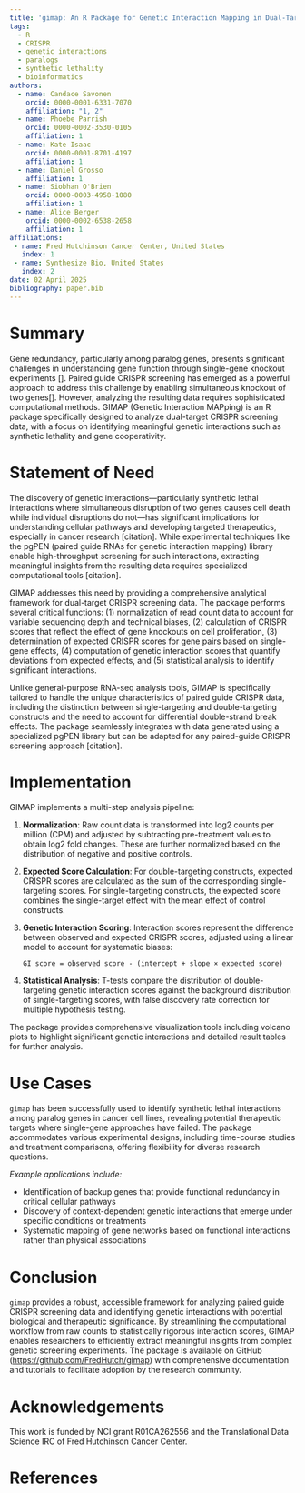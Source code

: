 ```yaml
---
title: 'gimap: An R Package for Genetic Interaction Mapping in Dual-Target CRISPR Screens'
tags:
  - R
  - CRISPR
  - genetic interactions
  - paralogs
  - synthetic lethality
  - bioinformatics
authors:
  - name: Candace Savonen
    orcid: 0000-0001-6331-7070
    affiliation: "1, 2"
  - name: Phoebe Parrish
    orcid: 0000-0002-3530-0105
    affiliation: 1
  - name: Kate Isaac
    orcid: 0000-0001-8701-4197
    affiliation: 1
  - name: Daniel Grosso
    affiliation: 1
  - name: Siobhan O'Brien
    orcid: 0000-0003-4958-1080
    affiliation: 1
  - name: Alice Berger
    orcid: 0000-0002-6538-2658
    affiliation: 1
affiliations:
 - name: Fred Hutchinson Cancer Center, United States
   index: 1
 - name: Synthesize Bio, United States
   index: 2
date: 02 April 2025
bibliography: paper.bib
---
```


# Summary

Gene redundancy, particularly among paralog genes, presents significant challenges in understanding gene function through single-gene knockout experiments []. Paired guide CRISPR screening has emerged as a powerful approach to address this challenge by enabling simultaneous knockout of two genes[]. However, analyzing the resulting data requires sophisticated computational methods. GIMAP (Genetic Interaction MAPping) is an R package specifically designed to analyze dual-target CRISPR screening data, with a focus on identifying meaningful genetic interactions such as synthetic lethality and gene cooperativity.

# Statement of Need

The discovery of genetic interactions—particularly synthetic lethal interactions where simultaneous disruption of two genes causes cell death while individual disruptions do not—has significant implications for understanding cellular pathways and developing targeted therapeutics, especially in cancer research [citation]. While experimental techniques like the pgPEN (paired guide RNAs for genetic interaction mapping) library enable high-throughput screening for such interactions, extracting meaningful insights from the resulting data requires specialized computational tools [citation].

GIMAP addresses this need by providing a comprehensive analytical framework for dual-target CRISPR screening data. The package performs several critical functions: (1) normalization of read count data to account for variable sequencing depth and technical biases, (2) calculation of CRISPR scores that reflect the effect of gene knockouts on cell proliferation, (3) determination of expected CRISPR scores for gene pairs based on single-gene effects, (4) computation of genetic interaction scores that quantify deviations from expected effects, and (5) statistical analysis to identify significant interactions.

Unlike general-purpose RNA-seq analysis tools, GIMAP is specifically tailored to handle the unique characteristics of paired guide CRISPR data, including the distinction between single-targeting and double-targeting constructs and the need to account for differential double-strand break effects. The package seamlessly integrates with data generated using a specialized pgPEN library but can be adapted for any paired-guide CRISPR screening approach [citation].

# Implementation

GIMAP implements a multi-step analysis pipeline:

1. **Normalization**: Raw count data is transformed into log2 counts per million (CPM) and adjusted by subtracting pre-treatment values to obtain log2 fold changes. These are further normalized based on the distribution of negative and positive controls.

2. **Expected Score Calculation**: For double-targeting constructs, expected CRISPR scores are calculated as the sum of the corresponding single-targeting scores. For single-targeting constructs, the expected score combines the single-target effect with the mean effect of control constructs.

3. **Genetic Interaction Scoring**: Interaction scores represent the difference between observed and expected CRISPR scores, adjusted using a linear model to account for systematic biases:
   ```
   GI score = observed score - (intercept + slope × expected score)
   ```

4. **Statistical Analysis**: T-tests compare the distribution of double-targeting genetic interaction scores against the background distribution of single-targeting scores, with false discovery rate correction for multiple hypothesis testing.

The package provides comprehensive visualization tools including volcano plots to highlight significant genetic interactions and detailed result tables for further analysis.

# Use Cases

`gimap` has been successfully used to identify synthetic lethal interactions among paralog genes in cancer cell lines, revealing potential therapeutic targets where single-gene approaches have failed. The package accommodates various experimental designs, including time-course studies and treatment comparisons, offering flexibility for diverse research questions.

_Example applications include:_
- Identification of backup genes that provide functional redundancy in critical cellular pathways
- Discovery of context-dependent genetic interactions that emerge under specific conditions or treatments
- Systematic mapping of gene networks based on functional interactions rather than physical associations

# Conclusion

`gimap` provides a robust, accessible framework for analyzing paired guide CRISPR screening data and identifying genetic interactions with potential biological and therapeutic significance. By streamlining the computational workflow from raw counts to statistically rigorous interaction scores, GIMAP enables researchers to efficiently extract meaningful insights from complex genetic screening experiments. The package is available on GitHub (https://github.com/FredHutch/gimap) with comprehensive documentation and tutorials to facilitate adoption by the research community.

# Acknowledgements

This work is funded by NCI grant R01CA262556 and the Translational Data Science IRC of Fred Hutchinson Cancer Center.

# References
